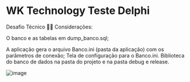 # WK Technology Teste Delphi

Desafio Técnico 🚀🚀
Considerações:

O banco e as tabelas em dump_banco.sql;

A aplicação gera o arquivo Banco.ini (pasta da aplicação) com os parâmetros de conexão;
Tela de configuração para o Banco.ini.
Biblioteca do banco de dados na pasta do projeto e na pasta debug e release.

![image](https://github.com/user-attachments/assets/5357eee8-864d-4473-bded-c1c6d0f2a72d)

